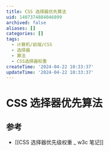 ```yaml
---
title: CSS 选择器优先算法
uid: 1407374884046899
archived: false
aliases: []
categories: []
tags:
  - 计算机/前端/CSS
  - 选择器
  - 算法
  - CSS选择器权重
createTime: '2024-04-22 10:33:37'
updateTime: '2024-04-22 10:33:37'
---
```


# CSS 选择器优先算法

## 参考

- [[CSS 选择器优先级权重 _ w3c 笔记]]

